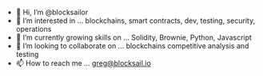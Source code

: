 - 👋 Hi, I’m @blocksailor
- 👀 I’m interested in ... blockchains, smart contracts, dev, testing, security, operations
- 🌱 I’m currently growing skills on ... Solidity, Brownie, Python, Javascript
- 💞️ I’m looking to collaborate on ... blockchains competitive analysis and testing 
- 📫 How to reach me ... greg@blocksail.io
